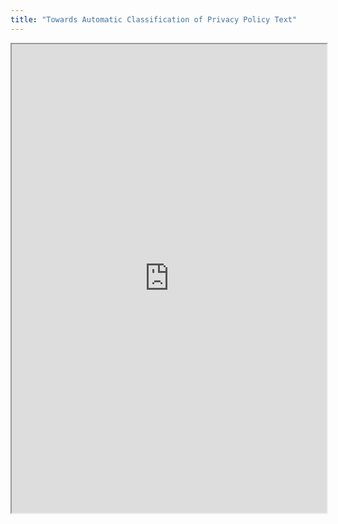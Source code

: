 ```yaml
---
title: "Towards Automatic Classification of Privacy Policy Text"
---
```



<iframe height="750" width="100%" src="https://ewelton.github.io/ktest/wiki.html#Towards%20Automatic%20Classification%20of%20Privacy%20Policy%20Text"></iframe>
